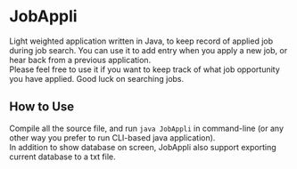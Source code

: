 # JobAppli
Light weighted application written in Java, to keep record of applied job during job search. You can use it to add entry when you apply a new job, or hear back from a previous application.\
Please feel free to use it if you want to keep track of what job opportunity you have applied. Good luck on searching jobs.

## How to Use
Compile all the source file, and run `java JobAppli` in command-line (or any other way you prefer to run CLI-based java application).\
In addition to show database on screen, JobAppli also support exporting current database to a txt file.
